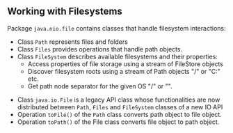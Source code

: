 ## Working with Filesystems

Package `java.nio.file` contains classes that handle filesystem interactions:

- Class `Path` represents files and folders
- Class `Files` provides operations that handle path objects.
- Class `FileSystem` describes available filesystems and their properties:
  - Access properties of file storage using a stream of FileStore objects
  - Discover filesystem roots using a stream of Path objects "/" or "C:" etc.
  - Get path node separator for the given OS "/" or "\". 

* Class `java.io.File` is a legacy API class whose functionalities are now distributed between `Path`, `Files` and `FileSystem` classes of a new IO API
* Operation `toFile()` of the `Path` class converts path object to file object.
* Operation `toPath()` of the File class converts file object to path object.